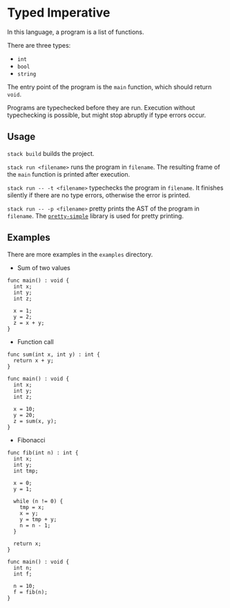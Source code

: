# Typed Imperative

In this language, a program is a list of functions.

There are three types:
- `int`
- `bool`
- `string`

The entry point of the program is the `main` function,
which should return `void`.

Programs are typechecked before they are run.
Execution without typechecking is possible,
but might stop abruptly if type errors occur.

## Usage

`stack build` builds the project.

`stack run <filename>` runs the program in `filename`.
The resulting frame of the `main` function is
printed after execution.


`stack run -- -t <filename>` typechecks the program in `filename`.
It finishes silently if there are no type errors, otherwise
the error is printed.


`stack run -- -p <filename>` pretty prints the AST of the program in `filename`.
The [`pretty-simple`](https://hackage.haskell.org/package/pretty-simple) library
is used for pretty printing.

## Examples

There are more examples in the `examples` directory.

- Sum of two values

```
func main() : void {
  int x;
  int y;
  int z;

  x = 1;
  y = 2;
  z = x + y;
}
```

- Function call

```
func sum(int x, int y) : int {
  return x + y;
}

func main() : void {
  int x;
  int y;
  int z;

  x = 10;
  y = 20;
  z = sum(x, y);
}
```

- Fibonacci

```
func fib(int n) : int {
  int x;
  int y;
  int tmp;

  x = 0;
  y = 1;

  while (n != 0) {
    tmp = x;
    x = y;
    y = tmp + y;
    n = n - 1;
  }

  return x;
}

func main() : void {
  int n;
  int f;

  n = 10;
  f = fib(n);
}
```
